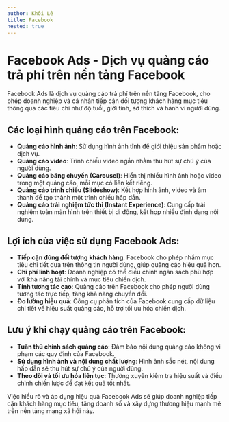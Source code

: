 ```yaml
---
author: Khôi Lê
title: Facebook
nested: true
---
```

# Facebook Ads - Dịch vụ quảng cáo trả phí trên nền tảng Facebook

Facebook Ads là dịch vụ quảng cáo trả phí trên nền tảng Facebook, cho phép doanh nghiệp và cá nhân tiếp cận đối tượng khách hàng mục tiêu thông qua các tiêu chí như độ tuổi, giới tính, sở thích và hành vi người dùng.

## Các loại hình quảng cáo trên Facebook:

- **Quảng cáo hình ảnh**: Sử dụng hình ảnh tĩnh để giới thiệu sản phẩm hoặc dịch vụ.
- **Quảng cáo video**: Trình chiếu video ngắn nhằm thu hút sự chú ý của người dùng.
- **Quảng cáo băng chuyền (Carousel)**: Hiển thị nhiều hình ảnh hoặc video trong một quảng cáo, mỗi mục có liên kết riêng.
- **Quảng cáo trình chiếu (Slideshow)**: Kết hợp hình ảnh, video và âm thanh để tạo thành một trình chiếu hấp dẫn.
- **Quảng cáo trải nghiệm tức thì (Instant Experience)**: Cung cấp trải nghiệm toàn màn hình trên thiết bị di động, kết hợp nhiều định dạng nội dung.

## Lợi ích của việc sử dụng Facebook Ads:

- **Tiếp cận đúng đối tượng khách hàng**: Facebook cho phép nhắm mục tiêu chi tiết dựa trên thông tin người dùng, giúp quảng cáo hiệu quả hơn.
- **Chi phí linh hoạt**: Doanh nghiệp có thể điều chỉnh ngân sách phù hợp với khả năng tài chính và mục tiêu chiến dịch.
- **Tính tương tác cao**: Quảng cáo trên Facebook cho phép người dùng tương tác trực tiếp, tăng khả năng chuyển đổi.
- **Đo lường hiệu quả**: Công cụ phân tích của Facebook cung cấp dữ liệu chi tiết về hiệu suất quảng cáo, hỗ trợ tối ưu hóa chiến dịch.

## Lưu ý khi chạy quảng cáo trên Facebook:

- **Tuân thủ chính sách quảng cáo**: Đảm bảo nội dung quảng cáo không vi phạm các quy định của Facebook.
- **Sử dụng hình ảnh và nội dung chất lượng**: Hình ảnh sắc nét, nội dung hấp dẫn sẽ thu hút sự chú ý của người dùng.
- **Theo dõi và tối ưu hóa liên tục**: Thường xuyên kiểm tra hiệu suất và điều chỉnh chiến lược để đạt kết quả tốt nhất.

Việc hiểu rõ và áp dụng hiệu quả Facebook Ads sẽ giúp doanh nghiệp tiếp cận khách hàng mục tiêu, tăng doanh số và xây dựng thương hiệu mạnh mẽ trên nền tảng mạng xã hội này.

